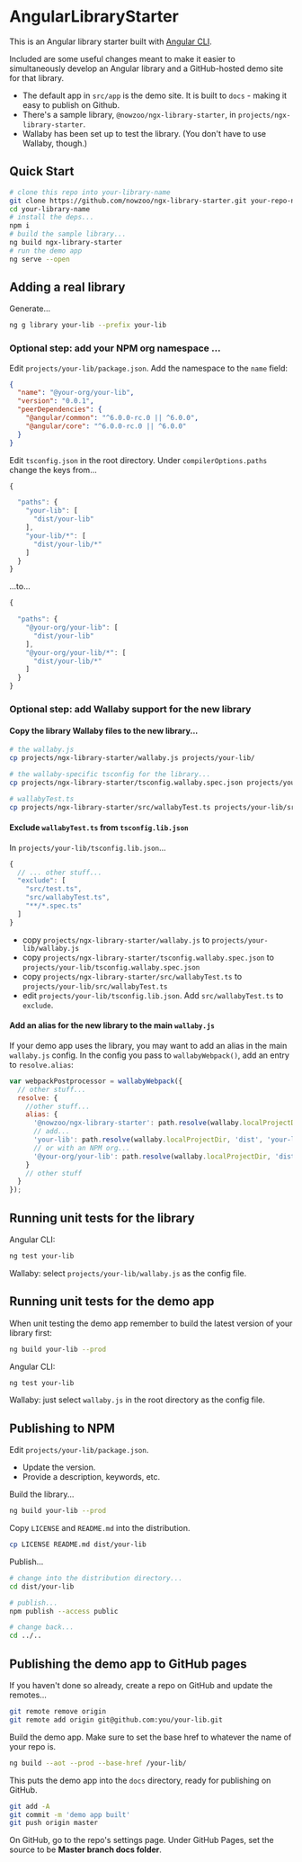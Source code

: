 # AngularLibraryStarter

This is an Angular library starter built with [Angular CLI](https://github.com/angular/angular-cli).

Included are some useful changes meant to make it easier to simultaneously develop an Angular library and a GitHub-hosted demo site for that library.

- The default app in `src/app` is the demo site. It is built to `docs` - making it easy to publish on Github.
- There's a sample library, `@nowzoo/ngx-library-starter`, in `projects/ngx-library-starter`.
- Wallaby has been set up to test the library. (You don't have to use Wallaby, though.)

## Quick Start


```bash
# clone this repo into your-library-name
git clone https://github.com/nowzoo/ngx-library-starter.git your-repo-name
cd your-library-name
# install the deps...
npm i
# build the sample library...
ng build ngx-library-starter
# run the demo app
ng serve --open
```

## Adding a real library
Generate...

```bash
ng g library your-lib --prefix your-lib
```
### Optional step: add your NPM org namespace ...
Edit `projects/your-lib/package.json`. Add the namespace to the `name` field:
```json
{
  "name": "@your-org/your-lib",
  "version": "0.0.1",
  "peerDependencies": {
    "@angular/common": "^6.0.0-rc.0 || ^6.0.0",
    "@angular/core": "^6.0.0-rc.0 || ^6.0.0"
  }
}
```
Edit `tsconfig.json` in the root directory. Under `compilerOptions.paths` change the keys from...

```js
{

  "paths": {
    "your-lib": [
      "dist/your-lib"
    ],
    "your-lib/*": [
      "dist/your-lib/*"
    ]
  }
}
```
...to...
```js
{

  "paths": {
    "@your-org/your-lib": [
      "dist/your-lib"
    ],
    "@your-org/your-lib/*": [
      "dist/your-lib/*"
    ]
  }
}
```


### Optional step: add Wallaby support for the new library

#### Copy the library Wallaby files to the new library...
```bash
# the wallaby.js
cp projects/ngx-library-starter/wallaby.js projects/your-lib/

# the wallaby-specific tsconfig for the library...
cp projects/ngx-library-starter/tsconfig.wallaby.spec.json projects/your-lib/

# wallabyTest.ts
cp projects/ngx-library-starter/src/wallabyTest.ts projects/your-lib/src/
```

#### Exclude `wallabyTest.ts` from `tsconfig.lib.json`
In `projects/your-lib/tsconfig.lib.json`...
```js
{
  // ... other stuff...
  "exclude": [
    "src/test.ts",
    "src/wallabyTest.ts",
    "**/*.spec.ts"
  ]
}

```
- copy `projects/ngx-library-starter/wallaby.js` to `projects/your-lib/wallaby.js`
- copy `projects/ngx-library-starter/tsconfig.wallaby.spec.json` to `projects/your-lib/tsconfig.wallaby.spec.json`
- copy `projects/ngx-library-starter/src/wallabyTest.ts` to `projects/your-lib/src/wallabyTest.ts`
- edit `projects/your-lib/tsconfig.lib.json`. Add `src/wallabyTest.ts` to `exclude`.


#### Add an alias for the new library to the main `wallaby.js`
If your demo app uses the library, you may want to add an alias in the main `wallaby.js` config. In the config you pass to `wallabyWebpack()`, add an entry to `resolve.alias`:

```js
var webpackPostprocessor = wallabyWebpack({
  // other stuff...
  resolve: {
    //other stuff...
    alias: {
      '@nowzoo/ngx-library-starter': path.resolve(wallaby.localProjectDir,  'dist', 'ngx-library-starter'),
      // add...
      'your-lib': path.resolve(wallaby.localProjectDir, 'dist', 'your-lib'),
      // or with an NPM org...
      '@your-org/your-lib': path.resolve(wallaby.localProjectDir, 'dist', 'your-lib')
    }
    // other stuff
  }
});

```

## Running unit tests for the library

Angular CLI:
```bash
ng test your-lib
```
Wallaby: select `projects/your-lib/wallaby.js` as the config file.

## Running unit tests for the demo app
When unit testing the demo app remember to build the latest version of your library first:

```bash
ng build your-lib --prod
```

Angular CLI:
```bash
ng test your-lib
```
Wallaby: just select `wallaby.js` in the root directory as the config file.

## Publishing to NPM

Edit `projects/your-lib/package.json`.
 - Update the version.
 - Provide a description, keywords, etc.

Build the library...
```bash
ng build your-lib --prod
```
Copy `LICENSE` and `README.md` into the distribution.
```bash
cp LICENSE README.md dist/your-lib
```

Publish...
```bash
# change into the distribution directory...
cd dist/your-lib

# publish...
npm publish --access public

# change back...
cd ../..
```

## Publishing the demo app to GitHub pages

If you haven't done so already, create a repo on GitHub and update the remotes...

```bash
git remote remove origin
git remote add origin git@github.com:you/your-lib.git
```

Build the demo app. Make sure to set the base href to whatever the name of your repo is.
```bash
ng build --aot --prod --base-href /your-lib/
```

This puts the demo app into the `docs` directory, ready for publishing on GitHub.
```bash
git add -A
git commit -m 'demo app built'
git push origin master
```

On GitHub, go to the repo's settings page. Under GitHub Pages, set the source to be **Master branch docs folder**.
